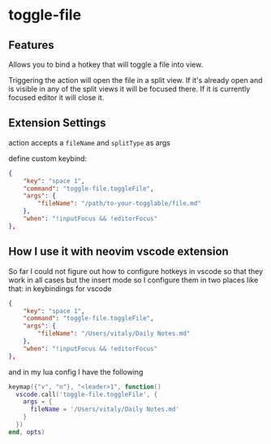 # toggle-file 

## Features

Allows you to bind a hotkey that will toggle a file into view. 

Triggering the action will open the file in a split view. If it's already open and is visible in any of the split views it will be focused there. If it is currently focused editor it will close it. 

## Extension Settings

action accepts a `fileName` and `splitType` as args

define custom keybind: 
```json
{
    "key": "space 1",
    "command": "toggle-file.toggleFile",
    "args": {
        "fileName": "/path/to-your-togglable/file.md"
    },
    "when": "!inputFocus && !editorFocus"
},
```

## How I use it with neovim vscode extension

So far I could not figure out how to configure hotkeys in vscode so that they work in all cases but the insert mode so I configure them in two places like that: 
in keybindings for vscode
```json 
{
    "key": "space 1",
    "command": "toggle-file.toggleFile",
    "args": {
        "fileName": "/Users/vitaly/Daily Notes.md"
    },
    "when": "!inputFocus && !editorFocus"
},
```

and in my lua config I have the following
```lua
keymap({"v", "n"}, "<leader>1", function()
  vscode.call('toggle-file.toggleFile', {
    args = {
      fileName = '/Users/vitaly/Daily Notes.md'
    }
  })
end, opts)
```